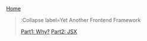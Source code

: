 [Home](/)

> :Collapse label=Yet Another Frontend Framework
>
> [Part1: Why?](/yaff/part1)
> [Part2: JSX](/yaff/part2)